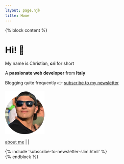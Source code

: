 ```yaml
---
layout: page.njk
title: Home
---
```


{% block content %}
<div class="flex">
  <div class="">
    <h1 class="no-anchor"><b>Hi!</b> 👋</h1>
    <p>My name is Christian, <b>cri</b> for short</p>
    <p>A <b>passionate web developer</b> from <b>Italy</b></p>
    <p>Blogging quite frequently 👉 <a class="cta" href="/subscribe/" class="track-home-subscribe-newsletter">subscribe to my newsletter</a></p>
    <!--
    <p>Read my <a href="/posts" class="track-home-featured-posts">featured blog posts</a>, <a href="/books" class="track-home-books">recommended books</a> and skim through <a href="/archive" class="track-home-archive">the archive</a></p>
    -->
  </div>
  <div class="">
    <div class="cf">
      <a href="/about" class="no-underline track-home-about-image">
        <img class="avatar-image no-shadow" alt="me with sunglasses" src="/assets/images/cf4.png"/>
      </a>
      <p>
        <a href="/about" class="track-home-about-link">about me</a> | <a href="https://twitter.com/christian_fei" target="_blank" class="track-home-twitter-link"><i class="icon icon-twitter"></i></a> | <a href="https://github.com/christian-fei" target="_blank" class="track-home-github-link"><i class="icon icon-github"></i></a>
      </p>
    </div>
  </div>
</div>
<!--
<div>
  <p>
    <b>Support me</b> through my <a href="https://github.com/sponsors/christian-fei" class="track-home-github-sponsors">GitHub Sponsors page ✌️</a>
  </p>
  <p>
    See a <b>data visualization</b> of my <a href="/contributions" class="track-home-github-contributions">GitHub contributions 📈</a> over the years
  </p>
</div>
-->
<div>
  {% include 'subscribe-to-newsletter-slim.html' %}
</div>
{% endblock %}
